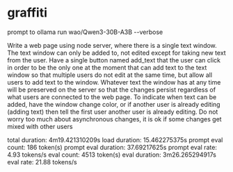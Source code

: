 # graffiti

prompt to ollama run wao/Qwen3-30B-A3B --verbose

Write a web page using node server, where there is a single text window. The text window can only be added to, not edited except for taking new text from the user. Have a single button named add_text that the user can click in order to be the only one at the moment that can add text to the text window so that multiple users do not edit at the same time, but allow all users to add text to the window. Whatever text the window has at any time will be preserved on the server so that the changes persist regardless of what users are connected to the web page. To indicate when text can be added, have the window change color, or if another user is already editing (adding text) then tell the first user another user is already editing. Do not worry too much about asynchronous changes, it is ok if some changes get mixed with other users

total duration:       4m19.421310209s
load duration:        15.462275375s
prompt eval count:    186 token(s)
prompt eval duration: 37.69217625s
prompt eval rate:     4.93 tokens/s
eval count:           4513 token(s)
eval duration:        3m26.265294917s
eval rate:            21.88 tokens/s
